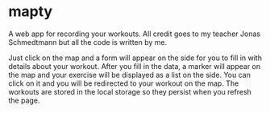 # mapty
A web app for recording your workouts. All credit goes to my teacher Jonas Schmedtmann but all the code is written by me.

Just click on the map and a form will appear on the side for you to fill in with details about your workout. After you fill in the data, a marker will appear on the
map and your exercise will be displayed as a list on the side. You can click on it and you will be redirected to your workout on the map. The workouts are stored in
the local storage so they persist when you refresh the page.
